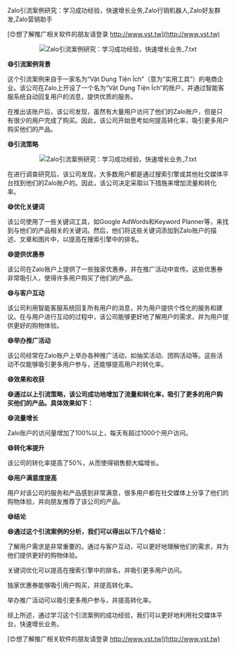 Zalo引流案例研究：学习成功经验，快速增长业务,Zalo行销机器人,Zalo好友群发,Zalo营销助手

[😍想了解推广相关软件的朋友请登录 http://www.vst.tw](http://www.vst.tw)

 <center><img src="https://vst.tw/MP4/tuiguang/png/8.png" alt="Zalo引流案例研究：学习成功经验，快速增长业务_7.txt"></center>

**😄引流案例背景**

这个引流案例来自于一家名为“Vật Dụng Tiện Ích”（意为“实用工具”）的电商企业。该公司在Zalo上开设了一个名为“Vật Dụng Tiện Ích”的账户，并通过智能客服系统自动回复用户的消息，提供优质的服务。

在推出该账户后，该公司发现，虽然有大量用户访问了他们的Zalo账户，但是只有很少的用户完成了购买。因此，该公司开始思考如何提高转化率，吸引更多用户购买他们的产品。

**😄引流策略**

 <center><img src="https://vst.tw/MP4/tuiguang/png/5.png" alt="Zalo引流案例研究：学习成功经验，快速增长业务_7.txt"></center>

在进行调查研究后，该公司发现，大多数用户都是通过搜索引擎或其他社交媒体平台找到他们的Zalo账户的。因此，该公司决定采取以下措施来增加流量和转化率。

**😄优化关键词**

该公司使用了一些关键词工具，如Google AdWords和Keyword Planner等，来找到与他们的产品相关的关键词。然后，他们将这些关键词添加到Zalo账户的描述、文章和图片中，以提高在搜索引擎中的排名。

**😄提供优惠券**

该公司在Zalo账户上提供了一些独家优惠券，并在推广活动中宣传。这些优惠券非常吸引人，使得许多用户购买了他们的产品。

**😄与客户互动**

该公司利用智能客服系统回复所有用户的消息，并为用户提供个性化的服务和建议。在与用户进行互动的过程中，该公司能够更好地了解用户的需求，并为用户提供更好的购物体验。

**😄举办推广活动**

该公司经常在Zalo账户上举办各种推广活动，如抽奖活动、团购活动等。这些活动不仅能够吸引更多用户参与，还能够提高用户的转化率。

**😄效果和收获**

**😄通过以上引流策略，该公司成功地增加了流量和转化率，吸引了更多的用户购买他们的产品。具体效果如下：**

**😄流量增长**

Zalo账户的访问量增加了100%以上，每天有超过1000个用户访问。

**😄转化率提升**

该公司的转化率提高了50%，从而使得销售额大幅增长。

**😄用户满意度提高**

用户对该公司的服务和产品感到非常满意，很多用户都在社交媒体上分享了他们的购物体验，并向朋友推荐了该公司的产品。

**😄结论**

**😄通过这个引流案例的分析，我们可以得出以下几个结论：**

了解用户需求是非常重要的。通过与客户互动，可以更好地理解他们的需求，并为他们提供更好的购物体验。

关键词优化可以提高在搜索引擎中的排名，并吸引更多用户访问。

独家优惠券能够吸引用户购买，并提高转化率。

举办推广活动可以吸引更多用户参与，并提高转化率。

综上所述，通过学习这个引流案例的成功经验，我们可以更好地利用社交媒体平台，快速增长业务。

[😍想了解推广相关软件的朋友请登录 http://www.vst.tw](http://www.vst.tw)



